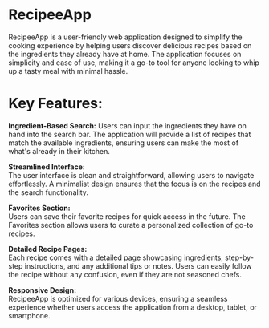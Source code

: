 
# RecipeeApp

RecipeeApp is a user-friendly web application designed to simplify the cooking experience by helping users discover delicious recipes based on the ingredients they already have at home. The application focuses on simplicity and ease of use, making it a go-to tool for anyone looking to whip up a tasty meal with minimal hassle.

# Key Features:

**Ingredient-Based Search:**
    <t>  Users can input the ingredients they have on hand into the search bar. The application will provide a list of recipes that match the available ingredients, ensuring users can make the most of what's already in their kitchen.

**Streamlined Interface:**<br>
    <t> The user interface is clean and straightforward, allowing users to navigate effortlessly. A minimalist design ensures that the focus is on the recipes and the search functionality.

**Favorites Section:**<br>
    <t>  Users can save their favorite recipes for quick access in the future. The Favorites section allows users to curate a personalized collection of go-to recipes.

**Detailed Recipe Pages:**<br>
    <t>  Each recipe comes with a detailed page showcasing ingredients, step-by-step instructions, and any additional tips or notes. Users can easily follow the recipe without any confusion, even if they are not seasoned chefs.

**Responsive Design:**<br>
    <t>  RecipeeApp is optimized for various devices, ensuring a seamless experience whether users access the application from a desktop, tablet, or smartphone.
